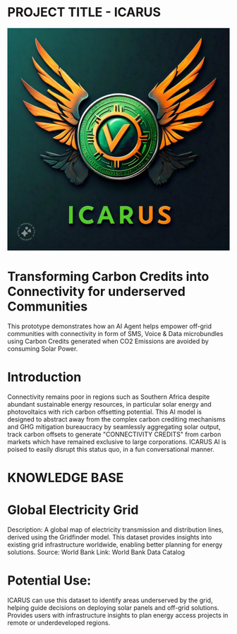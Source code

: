 # PROJECT TITLE - ICARUS 
![logo](Media/IMG-20240923-WA0003.jpg)
# Transforming Carbon Credits into Connectivity for underserved Communities 
This prototype demonstrates how an AI Agent helps empower off-grid communities with connectivity in form of SMS, Voice & Data microbundles using Carbon Credits generated when CO2 Emissions are avoided by consuming Solar Power. 

# Introduction 
Connectivity remains poor in regions such as Southern Africa despite abundant sustainable energy resources, in particular solar energy and photovoltaics with rich carbon offsetting potential. This AI model is designed to abstract away from the complex carbon crediting mechanisms and GHG mitigation bureaucracy by seamlessly aggregating solar output, track carbon offsets to generate "CONNECTIVITY CREDITS" from carbon markets which have remained exclusive to large corporations. ICARUS AI is poised to easily disrupt this status quo, in a fun conversational manner.

# KNOWLEDGE BASE
# Global Electricity Grid
Description: A global map of electricity transmission and distribution lines, derived using the Gridfinder model. This dataset provides insights into existing grid infrastructure worldwide, enabling better planning for energy solutions.
Source: World Bank
Link: World Bank Data Catalog

# Potential Use:
ICARUS can use this dataset to identify areas underserved by the grid, helping guide decisions on deploying solar panels and off-grid solutions.
Provides users with infrastructure insights to plan energy access projects in remote or underdeveloped regions.
